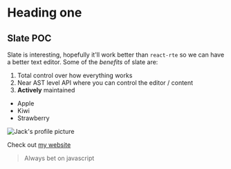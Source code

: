 # Heading one

## Slate POC

Slate is interesting, hopefully it'll work better than `react-rte` so we can have a better text editor. Some of the _benefits_ of slate are:

1. Total control over how everything works
1. Near AST level API where you can control the editor / content
1. **Actively** maintained

- Apple
- Kiwi
- Strawberry

![Jack's profile picture](https://avatars.githubusercontent.com/u/2148168)

Check out [my website](https://jackhanford.com)

> Always bet on javascript
